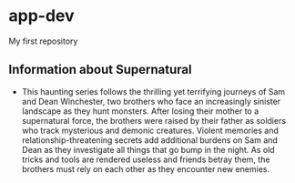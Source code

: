 # app-dev
My first repository
## Information about Supernatural
- This haunting series follows the thrilling yet terrifying journeys of Sam and Dean Winchester, two brothers who face an increasingly sinister landscape as they hunt monsters. After losing their mother to a supernatural force, the brothers were raised by their father as soldiers who track mysterious and demonic creatures. Violent memories and relationship-threatening secrets add additional burdens on Sam and Dean as they investigate all things that go bump in the night. As old tricks and tools are rendered useless and friends betray them, the brothers must rely on each other as they encounter new enemies.
